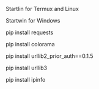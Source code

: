 Startlin for Termux and Linux

Startwin for Windows

pip install requests

pip install colorama

pip install urllib2_prior_auth==0.1.5

pip install urllib3

pip install ipinfo
